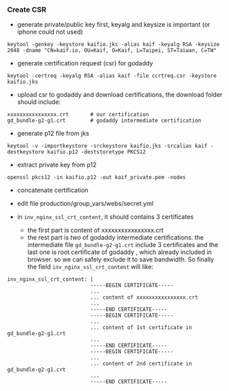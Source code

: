 ### Create CSR

* generate private/public key first,  keyalg and keysize is important (or iphone could not used)

```
keytool -genkey -keystore kaifio.jks -alias kaif -keyalg RSA -keysize 2048 -dname "CN=kaif.io, OU=Kaif, O=Kaif, L=Taipei, ST=Taiwan, C=TW"
```

* generate certification request (csr) for godaddy

```
keytool -certreq -keyalg RSA -alias kaif -file ccrtreq.csr -keystore kaifio.jks
```

* upload csr to godaddy and download certifications, the download folder should include:

```
xxxxxxxxxxxxxxxx.crt       # our certification
gd_bundle-g2-g1.crt        # godaddy intermediate certification
```

* generate p12 file from jks

```
keytool -v -importkeystore -srckeystore kaifio.jks -srcalias kaif -destkeystore kaifio.p12 -deststoretype PKCS12
```

* extract private key from p12

```
openssl pkcs12 -in kaifio.p12 -out kaif_private.pem -nodes
```


* concatenate certification

 * edit file production/group_vars/webs/secret.yml
 * in `inv_nginx_ssl_crt_content`, it should contains 3 certificates 
   * the first part is content of xxxxxxxxxxxxxxxx.crt 
   * the rest part is _two_ of godaddy intermediate certifications. the intermediate file
     `gd_bundle-g2-g1.crt` include 3 certificates and the last one is root certificate of godaddy
     , which already included in browser. so we can safely exclude it to save bandwidth.
     So finally the field `inv_nginx_ssl_crt_content` will like:

```
inv_nginx_ssl_crt_content: |
                           -----BEGIN CERTIFICATE-----
                           ...
                           ... content of xxxxxxxxxxxxxxxx.crt 
                           ...
                           -----END CERTIFICATE-----
                           -----BEGIN CERTIFICATE-----
                           ...
                           ... content of 1st certificate in gd_bundle-g2-g1.crt
                           ...
                           -----END CERTIFICATE-----
                           -----BEGIN CERTIFICATE-----
                           ...
                           ... content of 2nd certificate in gd_bundle-g2-g1.crt
                           ...
                           -----END CERTIFICATE-----
```